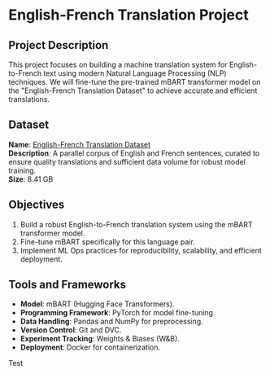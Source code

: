 # English-French Translation Project

## Project Description
This project focuses on building a machine translation system for English-to-French text using modern Natural Language Processing (NLP) techniques. We will fine-tune the pre-trained mBART transformer model on the "English-French Translation Dataset" to achieve accurate and efficient translations.

## Dataset
**Name**: [English-French Translation Dataset](https://www.kaggle.com/datasets/dhruvildave/en-fr-translation-dataset?resource=download)  
**Description**: A parallel corpus of English and French sentences, curated to ensure quality translations and sufficient data volume for robust model training.  
**Size**: 8.41 GB  

## Objectives
1. Build a robust English-to-French translation system using the mBART transformer model.
2. Fine-tune mBART specifically for this language pair.
3. Implement ML Ops practices for reproducibility, scalability, and efficient deployment.

## Tools and Frameworks
- **Model**: mBART (Hugging Face Transformers).
- **Programming Framework**: PyTorch for model fine-tuning.
- **Data Handling**: Pandas and NumPy for preprocessing.
- **Version Control**: Git and DVC.
- **Experiment Tracking**: Weights & Biases (W&B).
- **Deployment**: Docker for containerization.

Test